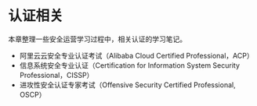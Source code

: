 # 认证相关

本章整理一些安全运营学习过程中，相关认证的学习笔记。

-   阿里云云安全专业认证考试（Alibaba Cloud Certified Professional，ACP）
-   信息系统安全专业认证（Certification for Information System Security Professional，CISSP）
-   进攻性安全认证专家考试（Offensive Security Certified Professional, OSCP）